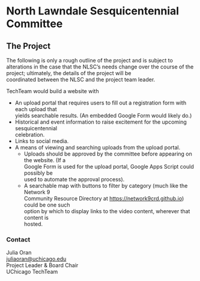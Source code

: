 # North	Lawndale	Sesquicentennial	Committee

## The	Project
The	following	is	only	a	rough	outline	of	the	project	and	is	subject	to	alterations	in	the	case	that	the	
NLSC’s	needs	change	over	the	course	of	the	project;	ultimately,	the	details	of	the	project	will	be	
coordinated	between	the	NLSC	and	the	project	team	leader.  

TechTeam	would	build	a	website	with  	
* An	upload	portal	that	requires	users	to	fill	out	a	registration	form	with	each	upload	that	
yields	searchable	results.	(An	embedded	Google	Form	would	likely	do.)  
* Historical	and	event	information	to	raise	excitement	for	the	upcoming	sesquicentennial	
celebration.  
* Links	to	social	media.  
* A	means	of	viewing	and	searching	uploads	from	the	upload	portal.  
    * Uploads	should	be	approved	by	the	committee	before	appearing	on	the	website.	(If	a	
Google	Form	is	used	for	the	upload	portal,	Google	Apps	Script	could	possibly	be	
used	to	automate	the	approval	process).  
    * A	searchable	map	with	buttons	to	filter	by	category	(much	like	the	Network	9	
Community	Resource	Directory	at	https://network9crd.github.io)	could	be	one	such	
option	by	which	to	display	links	to	the	video	content,	wherever	that	content	is	
hosted.  

### Contact
Julia	Oran  
juliaoran@uchicago.edu  
Project	Leader	&	Board	Chair  
UChicago	TechTeam  
